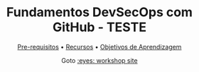 <!-- markdownlint-disable MD033 -->

<h1 align="center">Fundamentos DevSecOps com GitHub - TESTE</h1>

<p align="center">
  <a href="https://dev-pods.github.io/devsecops-fundamentals/prerequisites">Pre-requisitos</a> •
  <a href="https://dev-pods.github.io/devsecops-fundamentals/#resources">Recursos</a> •
  <a href="https://dev-pods.github.io/devsecops-fundamentals/#learning-objectives">Objetivos de Aprendizagem</a>
</p>

<p align="center">
Goto <a style="font-weight=bold" href="https://dev-pods.github.io/devsecops-fundamentals">:eyes: workshop site</a>
</p>
